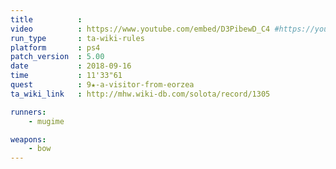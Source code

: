 ```yaml
---
title          :
video          : https://www.youtube.com/embed/D3PibewD_C4 #https://youtu.be/D3PibewD_C4
run_type       : ta-wiki-rules
platform       : ps4
patch_version  : 5.00
date           : 2018-09-16
time           : 11'33"61
quest          : 9★-a-visitor-from-eorzea
ta_wiki_link   : http://mhw.wiki-db.com/solota/record/1305

runners:
    - mugime

weapons:
    - bow
---
```

